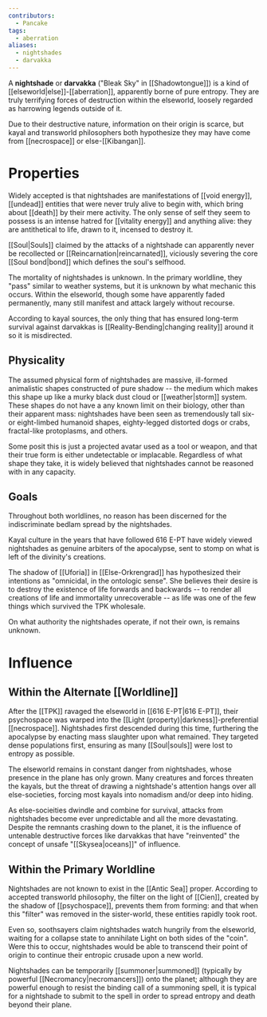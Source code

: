 ```yaml
---
contributors:
  - Pancake
tags:
  - aberration
aliases:
  - nightshades
  - darvakka
---
```


A **nightshade** or **darvakka** ("Bleak Sky" in [[Shadowtongue]]) is a kind of [[elseworld|else]]-[[aberration]], apparently borne of pure entropy. They are truly terrifying forces of destruction within the elseworld, loosely regarded as harrowing legends outside of it. 

Due to their destructive nature, information on their origin is scarce, but kayal and transworld philosophers both hypothesize they may have come from [[necrospace]] or else-[[Kibangan]].

# Properties

Widely accepted is that nightshades are manifestations of [[void energy]], [[undead]] entities that were never truly alive to begin with, which bring about [[death]] by their mere activity. The only sense of self they seem to possess is an intense hatred for [[vitality energy]] and anything alive: they are antithetical to life, drawn to it, incensed to destroy it. 

[[Soul|Souls]] claimed by the attacks of a nightshade can apparently never be recollected or [[Reincarnation|reincarnated]], viciously severing the core [[Soul bond|bond]] which defines the soul's selfhood. 

The mortality of nightshades is unknown. In the primary worldline, they "pass" similar to weather systems, but it is unknown by what mechanic this occurs. Within the elseworld, though some have apparently faded permanently, many still manifest and attack largely without recourse. 

According to kayal sources, the only thing that has ensured long-term survival against darvakkas is [[Reality-Bending|changing reality]] around it so it is misdirected.

## Physicality

The assumed physical form of nightshades are massive, ill-formed animalistic shapes constructed of pure shadow -- the medium which makes this shape up like a murky black dust cloud or [[weather|storm]] system. These shapes do not have a any known limit on their biology, other than their apparent mass: nightshades have been seen as tremendously tall six- or eight-limbed humanoid shapes, eighty-legged distorted dogs or crabs, fractal-like protoplasms, and others.

Some posit this is just a projected avatar used as a tool or weapon, and that their true form is either undetectable or implacable. Regardless of what shape they take, it is widely believed that nightshades cannot be reasoned with in any capacity. 


## Goals
Throughout both worldlines, no reason has been discerned for the indiscriminate bedlam spread by the nightshades. 

Kayal culture in the years that have followed 616 E-PT have widely viewed nightshades as genuine arbiters of the apocalypse, sent to stomp on what is left of the divinity's creations. 

The shadow of [[Uforia]] in [[Else-Orkrengrad]] has hypothesized their intentions as "omnicidal, in the ontologic sense". She believes their desire is to destroy the existence of life forwards and backwards -- to render all creations of life and immortality unrecoverable -- as life was one of the few things which survived the TPK wholesale. 

On what authority the nightshades operate, if not their own, is remains unknown. 
# Influence
## Within the Alternate [[Worldline]]
After the [[TPK]] ravaged the elseworld in [[616 E-PT|616 E-PT]], their psychospace was warped into the [[Light (property)|darkness]]-preferential [[necrospace]]. Nightshades first descended during this time, furthering the apocalypse by enacting mass slaughter upon what remained. They targeted dense populations first, ensuring as many [[Soul|souls]] were lost to entropy as possible.

The elseworld remains in constant danger from nightshades, whose presence in the plane has only grown. Many creatures and forces threaten the kayals, but the threat of drawing a nightshade's attention hangs over all else-societies, forcing most kayals into nomadism and/or deep into hiding.



As else-socieities dwindle and combine for survival, attacks from nightshades become ever unpredictable and all the more devastating. Despite the remnants crashing down to the planet, it is the influence of untenable destructive forces like darvakkas that have "reinvented" the concept of unsafe "[[Skysea|oceans]]" of influence.


## Within the Primary Worldline
Nightshades are not known to exist in the [[Antic Sea]] proper. According to accepted transworld philosophy, the filter on the light of [[Cien]], created by the shadow of [[psychospace]], prevents them from forming: and that when this "filter" was removed in the sister-world, these entities rapidly took root. 

Even so, soothsayers claim nightshades watch hungrily from the elseworld, waiting for a collapse state to annihilate Light on both sides of the "coin". Were this to occur, nightshades would be able to transcend their point of origin to continue their entropic crusade upon a new world.

Nightshades can be temporarily [[summoner|summoned]] (typically by powerful [[Necromancy|necromancers]]) onto the planet; although they are powerful enough to resist the binding call of a summoning spell, it is typical for a nightshade to submit to the spell in order to spread entropy and death beyond their plane.